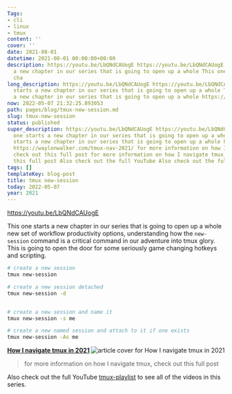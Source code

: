 ```yaml
---
Tags:
- cli
- linux
- tmux
content: ''
cover: ''
date: 2021-08-01
datetime: 2021-08-01 00:00:00+00:00
description: https://youtu.be/LbQNdCAUogE https://youtu.be/LbQNdCAUogE This one starts
  a new chapter in our series that is going to open up a whole This one starts a new
  cha
long_description: https://youtu.be/LbQNdCAUogE https://youtu.be/LbQNdCAUogE This one
  starts a new chapter in our series that is going to open up a whole This one starts
  a new chapter in our series that is going to open up a whole https://waylonwalker.com/tmux-nav-2021
now: 2022-05-07 21:32:25.893053
path: pages/blog/tmux-new-session.md
slug: tmux-new-session
status: published
super_description: https://youtu.be/LbQNdCAUogE https://youtu.be/LbQNdCAUogE This
  one starts a new chapter in our series that is going to open up a whole This one
  starts a new chapter in our series that is going to open up a whole https://waylonwalker.com/tmux-nav-2021/
  https://waylonwalker.com/tmux-nav-2021/ for more information on how I navigate tmux,
  check out this full post for more information on how I navigate tmux, check out
  this full post Also check out the full YouTube Also check out the full YouTube
tags: []
templateKey: blog-post
title: tmux new-session
today: 2022-05-07
year: 2021
---
```


https://youtu.be/LbQNdCAUogE

This one starts a new chapter in our series that is going to open up a whole
new set of workflow productivity options, understanding how the `new-session`
command is a critical command in our adventure into tmux glory.  This is going
to open the door for some seriously game changing hotkeys and scripting.

``` bash
# create a new session
tmux new-session

# create a new session detached
tmux new-session -d


# create a new session and name it
tmux new-session -s me

# create a new named session and attach to it if one exists
tmux new-session -As me
```


  <div class="onelinelink-wrapper">
      <a class="onelinelink" href="https://waylonwalker.com/tmux-nav-2021/">
          <img style="float: right;" align='right' src="https://images.waylonwalker.com/tmux-nav-2021-og_250x140.png" alt="article cover for 
 How I navigate tmux in 2021
"/>
          <p><strong>
 How I navigate tmux in 2021
</strong></p>
      </a>
  </div>


> for more information on how I navigate tmux, check out this full post


Also check out the full YouTube
[tmux-playlist](https://www.youtube.com/playlist?list=PLTRNG6WIHETB4reAxbWza3CZeP9KL6Bkr)
to see all of the videos in this series.